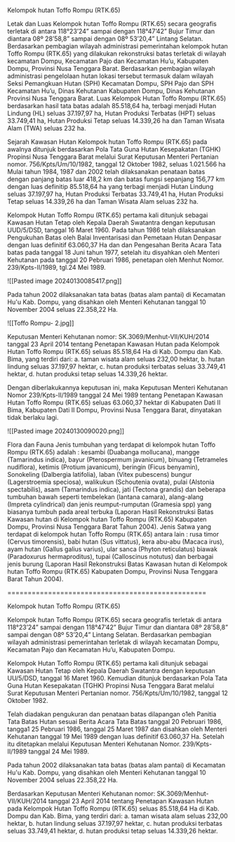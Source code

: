Kelompok hutan Toffo Rompu (RTK.65) 

Letak dan Luas
Kelompok hutan Toffo Rompu (RTK.65) secara geografis terletak di antara 118°23’24” sampai dengan 118°47’42” Bujur Timur dan diantara 08º 28’58,8” sampai dengan 08º 53’20,4” Lintang Selatan.
Berdasarkan pembagian wilayah administrasi pemerintahan kelompok hutan Toffo Rompu (RTK.65) yang dilakukan rekonstruksi batas terletak di wilayah kecamatan Dompu, Kecamatan Pajo dan Kecamatan Hu’u, Kabupaten Dompu, Provinsi Nusa Tenggara Barat. Berdasarkan pembagian wilayah administrasi pengelolaan hutan lokasi tersebut termasuk dalam wilayah Seksi Pemangkuan Hutan (SPH) Kecamatan Dompu, SPH Pajo dan SPH Kecamatan Hu’u, Dinas Kehutanan Kabupaten Dompu, Dinas Kehutanan Provinsi Nusa Tenggara Barat. 
Luas Kelompok Hutan Toffo Rompu (RTK.65) berdasarkan hasil tata batas adalah 85.518,64 ha, terbagi menjadi Hutan Lindung (HL) seluas 37.197,97 ha, Hutan Produksi Terbatas (HPT) seluas 33.749,41 ha, Hutan Produksi Tetap seluas 14.339,26 ha dan Taman Wisata Alam (TWA) seluas 232 ha. 

Sejarah Kawasan Hutan
Kelompok hutan Toffo Rompu (RTK.65) pada awalnya ditunjuk  berdasarkan Pola Tata Guna Hutan Kesepakatan (TGHK) Propinsi Nusa Tenggara Barat melalui Surat Keputusan Menteri Pertanian nomor. 756/Kpts/Um/10/1982, tanggal 12 Oktober 1982, seluas 1.021.566 ha Mulai tahun 1984, 1987 dan 2002 telah dilaksanakan penataan batas dengan panjang batas luar 418,2 km dan batas fungsi sepanjang 156,77 km dengan luas definitip 85.518,64 ha yang terbagi menjadi Hutan Lindung seluas 37.197,97 ha, Hutan Produksi Terbatas 33.749,41 ha, Hutan Produksi Tetap seluas  14.339,26 ha dan Taman Wisata Alam seluas 232 ha. 

Kelompok Hutan Toffo Rompu (RTK.65) pertama kali  ditunjuk sebagai Kawasan Hutan Tetap oleh Kepala Daerah Swatantra dengan keputusan UUD/5/DSD, tanggal 16 Maret 1960. Pada tahun 1986 telah dilaksanakan Pengukuhan Batas oleh  Balai Inventarisasi dan Pemetaan Hutan Denpasar dengan luas definitif  63.060,37 Ha dan dan Pengesahan Berita Acara Tata batas pada tanggal 18 Juni tahun 1977, setelah itu disyahkan oleh Menteri Kehutanan pada tanggal 20 Pebruari 1986, penetapan oleh Menhut Nomor. 239/Kpts-II/1989, tgl.24 Mei  1989. 

![[Pasted image 20240130085417.png]]

Pada tahun 2002 dilaksanakan tata batas (batas alam pantai) di Kecamatan Hu'u Kab. Dompu, yang disahkan oleh Menteri Kehutanan tanggal 10 November 2004 seluas 22.358,22 Ha.

![[Toffo Rompu- 2.jpg]]

Keputusan Menteri Kehutanan nomor: SK.3069/Menhut-VII/KUH/2014 tanggal 23 April 2014 tentang Penetapan Kawasan Hutan pada Kelompok Hutan Toffo Rompu (RTK.65) seluas 85.518,64 Ha di Kab. Dompu dan Kab. Bima, yang terdiri dari:
a. taman wisata alam seluas 232,00 hektar,
b. hutan lindung seluas 37.197,97 hektar,
c. hutan produksi terbatas seluas 33.749,41 hektar,
d. hutan produksi tetap seluas 14.339,26 hektar.

Dengan diberlakukannya keputusan ini, maka Keputusan Menteri Kehutanan Nomor 239/Kpts-II/1989 tanggal 24 Mei 1989 tentang Penetapan Kawasan Hutan Toffo Rompu (RTK.65) seluas 63.060,37 hektar di Kabupaten Dati II Bima, Kabupaten Dati II Dompu, Provinsi Nusa Tenggara Barat, dinyatakan tidak berlaku lagi.

![[Pasted image 20240130090020.png]]

Flora dan Fauna
Jenis tumbuhan yang terdapat di kelompok hutan Toffo Rompu  (RTK.65) adalah : kesambi (Duabanga mollucana), mangge (Tamarindus indica), bayur (Pterospermum javanicum), binuang (Tetrameles nudiflora), ketimis (Protium javanicum), beringin (Ficus benyamin), Sonokeling (Dalbergia latifolia), laban (Vitex pubescens) bungur (Lagerstroemia speciosa), walikukun (Schoutenia ovata), pulai (Alstonia spectabilis),  asam (Tamarindus indica), jati (Tectona grandis) dan beberapa tumbuhan bawah seperti tembelekan (lantana camara), alang-alang (Impreta cylindrical) dan jenis reumput-rumputan (Gramesia spp) yang biasanya tumbuh pada areal terbuka (Laporan Hasil Rekonstruksi Batas Kawasan hutan di Kelompok hutan Toffo Rompu (RTK.65) Kabupaten Dompu, Provinsi Nusa Tenggara Barat Tahun 2004).
Jenis Satwa yang terdapat di kelompok hutan Toffo Rompu (RTK.65) antara lain : rusa timor (Cervus timorensis), babi hutan (Sus vittatus), kera abu-abu (Macaca irus), ayam hutan (Gallus galius varius), ular sanca (Phyton reticulatus) biawak (Paradoxurus hermaproditus), tupai (Calloscinus notutus) dan berbagai jenis burung (Laporan Hasil Rekonstruksi Batas Kawasan hutan di Kelompok hutan Toffo Rompu (RTK.65) Kabupaten Dompu, Provinsi Nusa Tenggara Barat Tahun 2004).


=================================================


Kelompok hutan Toffo Rompu (RTK.65)

Kelompok hutan Toffo Rompu (RTK.65) secara geografis terletak di antara 118°23’24” sampai dengan 118°47’42” Bujur Timur dan diantara 08º 28’58,8” sampai dengan 08º 53’20,4” Lintang Selatan. Berdasarkan pembagian wilayah administrasi pemerintahan terletak di wilayah kecamatan Dompu, Kecamatan Pajo dan Kecamatan Hu’u, Kabupaten Dompu.

Kelompok Hutan Toffo Rompu (RTK.65) pertama kali  ditunjuk sebagai Kawasan Hutan Tetap oleh Kepala Daerah Swatantra dengan keputusan UU/5/DSD, tanggal 16 Maret 1960. Kemudian ditunjuk  berdasarkan Pola Tata Guna Hutan Kesepakatan (TGHK) Propinsi Nusa Tenggara Barat melalui Surat Keputusan Menteri Pertanian nomor. 756/Kpts/Um/10/1982, tanggal 12 Oktober 1982. 

Telah diadakan pengukuran dan penataan batas dilapangan o1eh Panitia Tata Batas Hutan sesuai Berita Acara Tata Batas tanggal 20 Pebruari 1986, tangga1 25 Pebruari 1986, tanggal 25 Maret 1987 dan disahkan oleh Menteri Kehutanan tanggal 19 Mei 1989 dengan luas definitif 63.060,37 Ha. Setelah itu ditetapkan melalui Keputusan Menteri Kehutanan Nomor. 239/Kpts-II/1989 tanggal 24 Mei 1989. 

Pada tahun 2002 dilaksanakan tata batas (batas alam pantai) di Kecamatan Hu'u Kab. Dompu, yang disahkan oleh Menteri Kehutanan tanggal 10 November 2004 seluas 22.358,22 Ha.

Berdasarkan Keputusan Menteri Kehutanan nomor: SK.3069/Menhut-VII/KUH/2014 tanggal 23 April 2014 tentang Penetapan Kawasan Hutan pada Kelompok Hutan Toffo Rompu (RTK.65) seluas 85.518,64 Ha di Kab. Dompu dan Kab. Bima, yang terdiri dari:
a. taman wisata alam seluas 232,00 hektar,
b. hutan lindung seluas 37.197,97 hektar,
c. hutan produksi terbatas seluas 33.749,41 hektar,
d. hutan produksi tetap seluas 14.339,26 hektar.